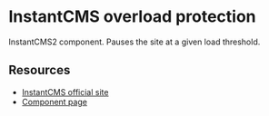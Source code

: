 # InstantCMS overload protection

InstantCMS2 component. Pauses the site at a given load threshold.

## Resources

* [InstantCMS official site](http://www.instantcms.ru/)
* [Component page](http://addons.instantcms.ru/addons/loadaverage.html)
